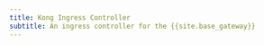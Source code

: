```yaml
---
title: Kong Ingress Controller
subtitle: An ingress controller for the {{site.base_gateway}}
---
```


